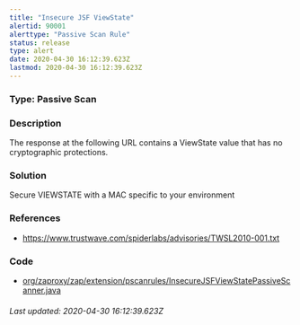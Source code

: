 ```yaml
---
title: "Insecure JSF ViewState"
alertid: 90001
alerttype: "Passive Scan Rule"
status: release
type: alert
date: 2020-04-30 16:12:39.623Z
lastmod: 2020-04-30 16:12:39.623Z
---
```

### Type: Passive Scan

### Description
The response at the following URL contains a ViewState value that has no cryptographic protections.

### Solution

Secure VIEWSTATE with a MAC specific to your environment

### References

* https://www.trustwave.com/spiderlabs/advisories/TWSL2010-001.txt

### Code

 * [org/zaproxy/zap/extension/pscanrules/InsecureJSFViewStatePassiveScanner.java](https://github.com/zaproxy/zap-extensions/blob/master/addOns/pscanrules/src/main/java/org/zaproxy/zap/extension/pscanrules/InsecureJSFViewStatePassiveScanner.java)

###### Last updated: 2020-04-30 16:12:39.623Z
